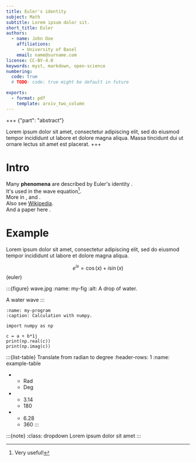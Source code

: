 ```yaml
---
title: Euler's identity
subject: Math
subtitle: Lorem ipsum dolor sit.
short_title: Euler
authors:
  - name: John Doe
    affiliations:
      - University of Basel
    email: name@surname.com
license: CC-BY-4.0
keywords: myst, markdown, open-science
numbering:
  code: true 
  # TODO: code: true might be default in future

exports:
  - format: pdf
    template: arxiv_two_column
---
```


+++ {"part": "abstract"}

Lorem ipsum dolor sit amet, consectetur adipiscing elit, sed do eiusmod tempor incididunt ut labore et dolore magna aliqua. Massa tincidunt dui ut ornare lectus sit amet est placerat.
+++
# Intro
Many **phenomena** are described by Euler's identity  [](#euler).  
It's used in the wave equation[^myref].  
More in [](#my-fig), [](#my-program) and [](#example-table).  
Also see  [Wikipedia](https://en.wikipedia.org/wiki/Euler%27s_identity).  
And a paper here [](doi:10.4230/DAGMAN.1.1.41).  

[^myref]: Very useful!
# Example 

Lorem ipsum dolor sit amet, consectetur adipiscing elit, sed do eiusmod tempor incididunt ut labore et dolore magna aliqua.

$$e^{ix}=\cos(x)+i\sin(x) $$  (euler)

:::{figure} wave.jpg
:name: my-fig
:alt: A drop of water.

A  water wave
:::

```{code-block} python
:name: my-program
:caption: Calculation with numpy.

import numpy as np

c = a + b*1j
print(np.real(c))
print(np.imag(c))
```

:::{list-table} Translate from radian to degree
:header-rows: 1
:name: example-table

* - Rad
  - Deg
* - 3.14
  - 180
* - 6.28
  - 360
:::

:::{note}
:class: dropdown
Lorem ipsum dolor sit amet 
:::

 <!-- For pdf export, run `myst build 01-hello.md` -->